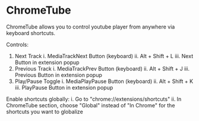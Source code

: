 # ChromeTube

ChromeTube allows you to control youtube player from anywhere via keyboard shortcuts.

Controls:

1. Next Track
   i. MediaTrackNext Button (keyboard)
   ii. Alt + Shift + L
   iii. Next Button in extension popup
2. Previous Track
   i. MediaTrackPrev Button (keyboard)
   ii. Alt + Shift + J
   iii. Previous Button in extension popup
3. Play/Pause Toggle
   i. MediaPlayPause Button (keyboard)
   ii. Alt + Shift + K
   iii. PlayPause Button in extension popup

Enable shortcuts globally:
i. Go to "chrome://extensions/shortcuts"
ii. In ChromeTube section, choose "Global" instead of "In Chrome" for the shortcuts you want to globalize

